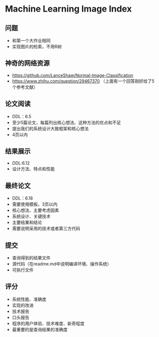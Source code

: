 # Machine Learning Image Index
## 问题
- 和第一个大作业相同
- 实现图片的检索，不用R树

## 神奇的网络资源
- https://github.com/LanceShaw/Normal-Image-Classification
- https://www.zhihu.com/question/29467370 （上面有一个回答刚好给了5个参考文献）

## 论文阅读
- DDL：6.5
- 至少5篇论文，每篇列出核心想法、这种方法的优点和不足
- 提出我们的系统设计大致框架和核心想法
- 4页以内

## 结果展示
- DDL:6.12
- 设计方法、特点和性能

## 最终论文
- DDL：6.18
- 需要使用模板，3页以内
- 核心想法、主要考虑因素
- 系统设计、关键技术
- 主要结果和结论
- 需要说明采用的技术或者第三方代码

## 提交
- 查询得到的结果文件
- 源代码（在readme.md中说明编译环境、操作系统）
- 可执行文件

## 评分
- 系统性能、准确度
- 实现的改进
- 技术报告
- 口头报告
- 程序的用户体验、技术难度、新奇程度
- 最重要的是查询结果的准确度
